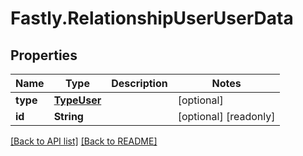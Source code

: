 # Fastly.RelationshipUserUserData

## Properties

Name | Type | Description | Notes
------------ | ------------- | ------------- | -------------
**type** | [**TypeUser**](TypeUser.md) |  | [optional] 
**id** | **String** |  | [optional] [readonly] 


[[Back to API list]](../../README.md#endpoints) [[Back to README]](../../README.md)
